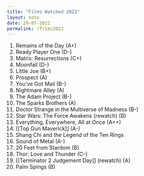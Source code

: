 ```yaml
---
title: "Films Watched 2022"
layout: note
date: 29-07-2022
permalink: /films2022
---
```


1.  Remains of the Day (A+)
2.  Ready Player One (D-)
3.  Matrix: Resurrections (C+)
4.  Moonfall (D-)
5.  Little Joe (B+)
6.  Prospect (A)
7.  You've Got Mail (B-)
8.  Nightmare Alley (A)
9.  The Adam Project (B-)
10. The Sparks Brothers (A)
11. Doctor Strange in the Multiverse of Madness (B-)
12. Star Wars: The Force Awakens (rewatch) (B)
13. Everything, Everywhere, All at Once (A++)
14. [[Top Gun Maverick]] (A-)
15. Shang Chi and the Legend of the Ten Rings
16. Sound of Metal (A-)
17. 20 Feet from Stardom (B)
18. Thor: Love and Thunder (C-)
19. [[Terminator 2 Judgement Day]] (rewatch) (A)
20. Palm Spings (B) 